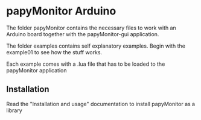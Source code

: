 # papyMonitor Arduino

The folder papyMonitor contains the necessary files to work with an Arduino board together with the papyMonitor-gui application.

The folder examples contains self explanatory examples. Begin with the example01 to see how the stuff works.

Each example comes with a .lua file that has to be loaded to the papyMonitor application

## Installation

Read the "Installation and usage" documentation to install papyMonitor as a library
